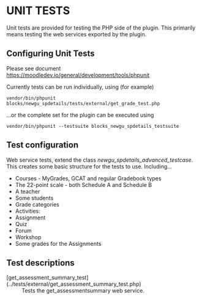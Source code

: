 # UNIT TESTS

Unit tests are provided for testing the PHP side of the plugin. This primarily means
testing the web services exported by the plugin.

## Configuring Unit Tests

Please see document https://moodledev.io/general/development/tools/phpunit

Currently tests can be run individually, using (for example)

    vendor/bin/phpunit blocks/newgu_spdetails/tests/external/get_grade_test.php

...or the complete set for the plugin can be executed using

    vendor/bin/phpunit --testsuite blocks_newgu_spdetails_testsuite

## Test configuration

Web service tests, extend the class *newgu_spdetails_advanced_testcase*. This creates some basic structure for
the tests to use. Including...

* Courses - MyGrades, GCAT and regular Gradebook types
* The 22-point scale - both Schedule A and Schedule B
* A teacher
* Some students
* Grade categories
* Activities:
* Assignment
* Quiz
* Forum
* Workshop
* Some grades for the Assignments

## Test descriptions

<dl>
    <dt>[get_assessment_summary_test](../tests/external/get_assessment_summary_test.php)</dt>
    <dd>Tests the get_assessmentsummary web service.</dd>
</dl>